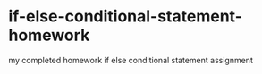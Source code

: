 # if-else-conditional-statement-homework
my completed homework if else conditional statement assignment
